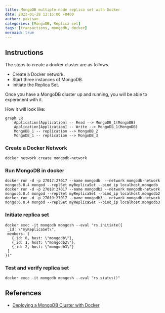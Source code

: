```yaml
---
title: MongoDB multiple node replica set with Docker
date: 2023-01-28 13:15:00 +0400
author: pakisan
categories: [MongoDB, Replica set]
tags: [transactions, mongodb, docker]
mermaid: true
---
```


## Instructions

The steps to create a docker cluster are as follows.
- Create a Docker network.
- Start three instances of MongoDB.
- Initiate the Replica Set.

Once you have a MongoDB cluster up and running, you will be able to experiment with it.

How it will look like:

```mermaid
graph LR
    Application[Application] -- Read --> MongoDB_1(MongoDB)
    Application[Application] -- Write --> MongoDB_1(MongoDB)
    MongoDB_1 -- replication --> MongoDB_2
    MongoDB_1 -- replication --> MongoDB_3
```

### Create a Docker Network
```shell
docker network create mongodb-network
```

### Run MongoDB in docker
```shell
docker run -d -p 27017:27017 --name mongodb  --network mongodb-network mongo:6.0.4 mongod --replSet myReplicaSet --bind_ip localhost,mongodb
docker run -d -p 27018:27017 --name mongodb2 --network mongodb-network mongo:6.0.4 mongod --replSet myReplicaSet --bind_ip localhost,mongodb2
docker run -d -p 27019:27017 --name mongodb3 --network mongodb-network mongo:6.0.4 mongod --replSet myReplicaSet --bind_ip localhost,mongodb3
```

### Initiate replica set
```shell
docker exec -it mongodb mongosh --eval "rs.initiate({
 _id: \"myReplicaSet\",
 members: [
   {_id: 0, host: \"mongodb\"},
   {_id: 1, host: \"mongodb2\"},
   {_id: 2, host: \"mongodb3\"}
 ]
})"
```

### Test and verify replica set
```shell
docker exec -it mongodb mongosh --eval "rs.status()"
```

## References
- [Deploying a MongoDB Cluster with Docker](https://www.mongodb.com/compatibility/deploying-a-mongodb-cluster-with-docker)
